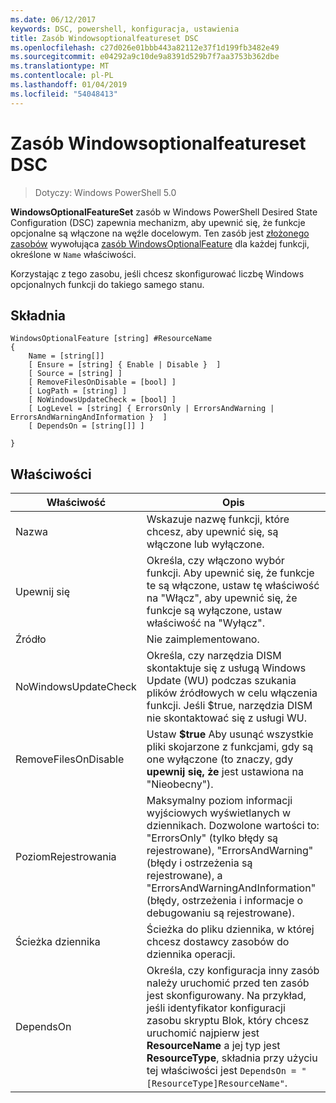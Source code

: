 ```yaml
---
ms.date: 06/12/2017
keywords: DSC, powershell, konfiguracja, ustawienia
title: Zasób Windowsoptionalfeatureset DSC
ms.openlocfilehash: c27d026e01bbb443a82112e37f1d199fb3482e49
ms.sourcegitcommit: e04292a9c10de9a8391d529b7f7aa3753b362dbe
ms.translationtype: MT
ms.contentlocale: pl-PL
ms.lasthandoff: 01/04/2019
ms.locfileid: "54048413"
---
```

# <a name="dsc-windowsoptionalfeatureset-resource"></a>Zasób Windowsoptionalfeatureset DSC

> Dotyczy: Windows PowerShell 5.0

**WindowsOptionalFeatureSet** zasób w Windows PowerShell Desired State Configuration (DSC) zapewnia mechanizm, aby upewnić się, że funkcje opcjonalne są włączone na węźle docelowym.
Ten zasób jest [złożonego zasobów](../../../resources/authoringResourceComposite.md) wywołująca [zasób WindowsOptionalFeature](windowsOptionalFeatureResource.md) dla każdej funkcji, określone w `Name` właściwości.

Korzystając z tego zasobu, jeśli chcesz skonfigurować liczbę Windows opcjonalnych funkcji do takiego samego stanu.

## <a name="syntax"></a>Składnia

```
WindowsOptionalFeature [string] #ResourceName
{
    Name = [string[]]
    [ Ensure = [string] { Enable | Disable }  ]
    [ Source = [string] ]
    [ RemoveFilesOnDisable = [bool] ]
    [ LogPath = [string] ]
    [ NoWindowsUpdateCheck = [bool] ]
    [ LogLevel = [string] { ErrorsOnly | ErrorsAndWarning | ErrorsAndWarningAndInformation }  ]
    [ DependsOn = [string[]] ]

}
```

## <a name="properties"></a>Właściwości

|  Właściwość  |  Opis   |
|---|---|
| Nazwa| Wskazuje nazwę funkcji, które chcesz, aby upewnić się, są włączone lub wyłączone.|
| Upewnij się| Określa, czy włączono wybór funkcji. Aby upewnić się, że funkcje te są włączone, ustaw tę właściwość na "Włącz", aby upewnić się, że funkcje są wyłączone, ustaw właściwość na "Wyłącz".|
| Źródło| Nie zaimplementowano.|
| NoWindowsUpdateCheck| Określa, czy narzędzia DISM skontaktuje się z usługą Windows Update (WU) podczas szukania plików źródłowych w celu włączenia funkcji. Jeśli $true, narzędzia DISM nie skontaktować się z usługi WU.|
| RemoveFilesOnDisable| Ustaw **$true** Aby usunąć wszystkie pliki skojarzone z funkcjami, gdy są one wyłączone (to znaczy, gdy **upewnij się, że** jest ustawiona na "Nieobecny").|
| PoziomRejestrowania| Maksymalny poziom informacji wyjściowych wyświetlanych w dziennikach. Dozwolone wartości to: "ErrorsOnly" (tylko błędy są rejestrowane), "ErrorsAndWarning" (błędy i ostrzeżenia są rejestrowane), a "ErrorsAndWarningAndInformation" (błędy, ostrzeżenia i informacje o debugowaniu są rejestrowane).|
| Ścieżka dziennika| Ścieżka do pliku dziennika, w której chcesz dostawcy zasobów do dziennika operacji.|
| DependsOn| Określa, czy konfiguracja inny zasób należy uruchomić przed ten zasób jest skonfigurowany. Na przykład, jeśli identyfikator konfiguracji zasobu skryptu Blok, który chcesz uruchomić najpierw jest __ResourceName__ a jej typ jest __ResourceType__, składnia przy użyciu tej właściwości jest `DependsOn = "[ResourceType]ResourceName"`.|
